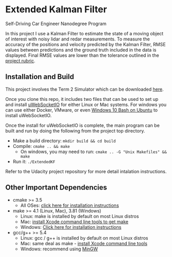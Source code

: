 # Extended Kalman Filter 
Self-Driving Car Engineer Nanodegree Program

In this project I use a Kalman Filter to estimate the state of a moving object of interest with noisy lidar and redar measurements. To measure the accuracy of the positions and velocity predicted by the Kalman Filter, RMSE values between predictions and the ground truth included in the data is displayed. Final RMSE values are lower than the tolerance outlined in the [project rubric](https://review.udacity.com/#!/rubrics/748/view).



## Installation and Build

This project involves the Term 2 Simulator which can be downloaded [here](https://github.com/udacity/self-driving-car-sim/releases).

Once you clone this repo, it includes two files that can be used to set up and install [uWebSocketIO](https://github.com/uWebSockets/uWebSockets) for either Linux or Mac systems. For windows you can use either Docker, VMware, or even [Windows 10 Bash on Ubuntu](https://www.howtogeek.com/249966/how-to-install-and-use-the-linux-bash-shell-on-windows-10/) to install uWebSocketIO. 

Once the install for uWebSocketIO is complete, the main program can be built and run by doing the following from the project top directory.

- Make a build directory: `mkdir build && cd build`
- Compile: `cmake .. && make` 
   * On windows, you may need to run: `cmake .. -G "Unix Makefiles" && make`
- Run it: `./ExtendedKF `

Refer to the Udacity project repository for more detail intalation instructions.

## Other Important Dependencies

* cmake >= 3.5
  * All OSes: [click here for installation instructions](https://cmake.org/install/)
* make >= 4.1 (Linux, Mac), 3.81 (Windows)
  * Linux: make is installed by default on most Linux distros
  * Mac: [install Xcode command line tools to get make](https://developer.apple.com/xcode/features/)
  * Windows: [Click here for installation instructions](http://gnuwin32.sourceforge.net/packages/make.htm)
* gcc/g++ >= 5.4
  * Linux: gcc / g++ is installed by default on most Linux distros
  * Mac: same deal as make - [install Xcode command line tools](https://developer.apple.com/xcode/features/)
  * Windows: recommend using [MinGW](http://www.mingw.org/)

